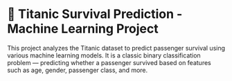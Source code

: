 # 🚢 Titanic Survival Prediction - Machine Learning Project

This project analyzes the Titanic dataset to predict passenger survival using various machine learning models. It is a classic binary classification problem — predicting whether a passenger survived based on features such as age, gender, passenger class, and more.

